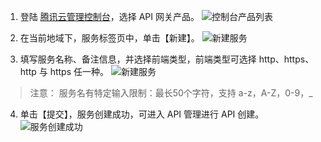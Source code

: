 1. 登陆 [腾讯云管理控制台](https://cloud.tencent.com/login?s_url=https%3A%2F%2Fcloud.tencent.com%2F)，选择 API 网关产品。
![控制台产品列表](https://i.imgur.com/kE0GJKa.png)

2. 在当前地域下，服务标签页中，单击【新建】。
![新建服务](https://i.imgur.com/DsnOFaH.png)

3. 填写服务名称、备注信息，并选择前端类型，前端类型可选择 http、https、http 与 https 任一种。
![新建服务](https://i.imgur.com/fcsS3pb.png)
> 注意： 服务名有特定输入限制：最长50个字符，支持 a-z，A-Z，0-9，_

4. 单击【提交】，服务创建成功，可进入 API 管理进行 API 创建。
![服务创建成功](https://i.imgur.com/pLKCOm4.png)

